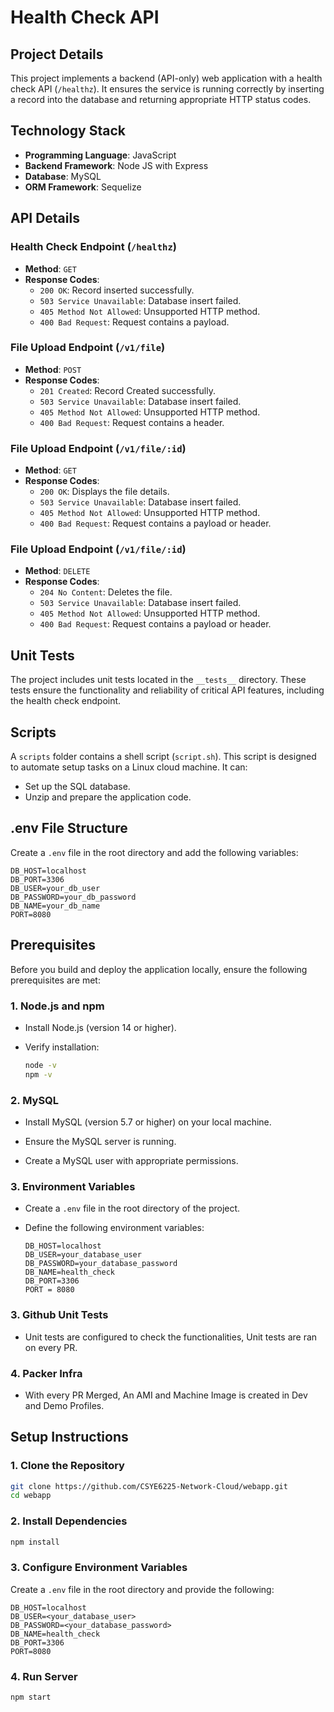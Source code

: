 # Health Check API

## Project Details
This project implements a backend (API-only) web application with a health check API (`/healthz`). It ensures the service is running correctly by inserting a record into the database and returning appropriate HTTP status codes.

## Technology Stack
- **Programming Language**: JavaScript
- **Backend Framework**: Node JS with Express
- **Database**: MySQL
- **ORM Framework**: Sequelize

## API Details

### Health Check Endpoint (`/healthz`)
- **Method**: `GET`
- **Response Codes**:
  - `200 OK`: Record inserted successfully.
  - `503 Service Unavailable`: Database insert failed.
  - `405 Method Not Allowed`: Unsupported HTTP method.
  - `400 Bad Request`: Request contains a payload.

### File Upload Endpoint (`/v1/file`)
- **Method**: `POST`
- **Response Codes**:
  - `201 Created`: Record Created successfully.
  - `503 Service Unavailable`: Database insert failed.
  - `405 Method Not Allowed`: Unsupported HTTP method.
  - `400 Bad Request`: Request contains a header.

### File Upload Endpoint (`/v1/file/:id`)
- **Method**: `GET`
- **Response Codes**:
  - `200 OK`: Displays the file details.
  - `503 Service Unavailable`: Database insert failed.
  - `405 Method Not Allowed`: Unsupported HTTP method.
  - `400 Bad Request`: Request contains a payload or header.

### File Upload Endpoint (`/v1/file/:id`)
- **Method**: `DELETE`
- **Response Codes**:
  - `204 No Content`: Deletes the file.
  - `503 Service Unavailable`: Database insert failed.
  - `405 Method Not Allowed`: Unsupported HTTP method.
  - `400 Bad Request`: Request contains a payload or header.

## Unit Tests
The project includes unit tests located in the `__tests__` directory. These tests ensure the functionality and reliability of critical API features, including the health check endpoint.

## Scripts
A `scripts` folder contains a shell script (`script.sh`). This script is designed to automate setup tasks on a Linux cloud machine. It can:
- Set up the SQL database.
- Unzip and prepare the application code.

## .env File Structure
Create a `.env` file in the root directory and add the following variables:

```env
DB_HOST=localhost
DB_PORT=3306
DB_USER=your_db_user
DB_PASSWORD=your_db_password
DB_NAME=your_db_name
PORT=8080
```

## Prerequisites

Before you build and deploy the application locally, ensure the following prerequisites are met:

### 1. Node.js and npm

   - Install Node.js (version 14 or higher).

   - Verify installation:
     ```bash
     node -v
     npm -v
     ```

### 2. MySQL

   - Install MySQL (version 5.7 or higher) on your local machine.

   - Ensure the MySQL server is running.

   - Create a MySQL user with appropriate permissions.

### 3. Environment Variables

   - Create a `.env` file in the root directory of the project.

   - Define the following environment variables:
     ```plaintext
     DB_HOST=localhost
     DB_USER=your_database_user
     DB_PASSWORD=your_database_password
     DB_NAME=health_check
     DB_PORT=3306
     PORT = 8080
     ```
### 3. Github Unit Tests

   - Unit tests are configured to check the functionalities, Unit tests are ran on every PR.

### 4. Packer Infra

   - With every PR Merged, An AMI and Machine Image is created in Dev and Demo Profiles.

## Setup Instructions

### 1. Clone the Repository

   ```bash
   git clone https://github.com/CSYE6225-Network-Cloud/webapp.git
   cd webapp
   ```

### 2. Install Dependencies

   ```bash
   npm install
   ```

### 3. Configure Environment Variables

   Create a `.env` file in the root directory and provide the following:

   ```plaintext
   DB_HOST=localhost
   DB_USER=<your_database_user>
   DB_PASSWORD=<your_database_password>
   DB_NAME=health_check
   DB_PORT=3306
   PORT=8080
   ```

### 4. Run Server

   ```bash
   npm start
   ```

